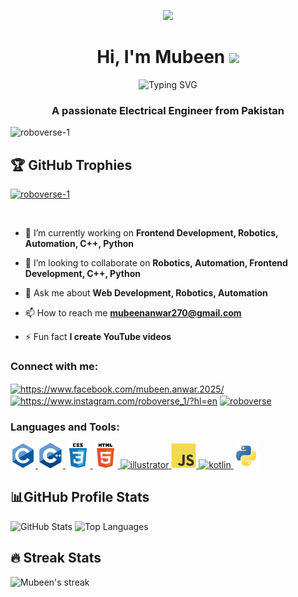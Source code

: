 <p align="center">
  <img src="https://user-images.githubusercontent.com/90236635/232446433-d5540fa2-fe28-4bb8-b929-cdb51fe61336.gif">
</p>
<h1 align="center">
        Hi, I'm Mubeen
 <a><img src="https://media.giphy.com/media/hvRJCLFzcasrR4ia7z/giphy.gif" width="35"></a>
</h1>
<p align="center">
<a>
  <img src="https://readme-typing-svg.herokuapp.com?font=Fira+Code&center=true&duration=4000&pause=900&color=E036F7&width=435&lines=ML+Engineer++;AI+Developer;NLP+Enthusiast;Deep+Learning+Enthusiast+;Clean+Code+Evangelist" alt="Typing SVG" /></a>
</p>
<h3 align="center">A passionate Electrical Engineer from Pakistan</h3>

<p align="left"> <img src="https://komarev.com/ghpvc/?username=roboverse-1&label=Profile%20views&color=0e75b6&style=flat" alt="roboverse-1" /> </p>
 <h2>🏆 GitHub Trophies</h2>
 
<p align="left"> <a href="https://github.com/ryo-ma/github-profile-trophy"><img src="https://github-profile-trophy.vercel.app/?username=roboverse-1&theme=tokyonight&no-frame=true&no-bg=true&margin-w=2" alt="roboverse-1" /></a> </p>

<p align="left"> <a href="https://twitter.com/" target="blank"><img src="https://img.shields.io/twitter/follow/?logo=twitter&style=for-the-badge" alt="" /></a> </p>

- 🔭 I’m currently working on **Frontend Development, Robotics, Automation, C++, Python**

- 👯 I’m looking to collaborate on **Robotics, Automation, Frontend Development, C++, Python**

- 💬 Ask me about **Web Development, Robotics, Automation**

- 📫 How to reach me **mubeenanwar270@gmail.com**

- ⚡ Fun fact **I create YouTube videos**

<h3 align="left">Connect with me:</h3>
<p align="left">
<a href="https://fb.com/https://www.facebook.com/mubeen.anwar.2025/" target="blank"><img align="center" src="https://raw.githubusercontent.com/rahuldkjain/github-profile-readme-generator/master/src/images/icons/Social/facebook.svg" alt="https://www.facebook.com/mubeen.anwar.2025/" height="30" width="40" /></a>
<a href="https://instagram.com/https://www.instagram.com/roboverse_1/?hl=en" target="blank"><img align="center" src="https://raw.githubusercontent.com/rahuldkjain/github-profile-readme-generator/master/src/images/icons/Social/instagram.svg" alt="https://www.instagram.com/roboverse_1/?hl=en" height="30" width="40" /></a>
<a href="https://www.youtube.com/c/roboverse" target="blank"><img align="center" src="https://raw.githubusercontent.com/rahuldkjain/github-profile-readme-generator/master/src/images/icons/Social/youtube.svg" alt="roboverse" height="30" width="40" /></a>
</p>

<h3 align="left">Languages and Tools:</h3>
<p align="left"> <a href="https://www.cprogramming.com/" target="_blank" rel="noreferrer"> <img src="https://raw.githubusercontent.com/devicons/devicon/master/icons/c/c-original.svg" alt="c" width="40" height="40"/> </a> <a href="https://www.w3schools.com/cpp/" target="_blank" rel="noreferrer"> <img src="https://raw.githubusercontent.com/devicons/devicon/master/icons/cplusplus/cplusplus-original.svg" alt="cplusplus" width="40" height="40"/> </a> <a href="https://www.w3schools.com/css/" target="_blank" rel="noreferrer"> <img src="https://raw.githubusercontent.com/devicons/devicon/master/icons/css3/css3-original-wordmark.svg" alt="css3" width="40" height="40"/> </a> <a href="https://www.w3.org/html/" target="_blank" rel="noreferrer"> <img src="https://raw.githubusercontent.com/devicons/devicon/master/icons/html5/html5-original-wordmark.svg" alt="html5" width="40" height="40"/> </a> <a href="https://www.adobe.com/in/products/illustrator.html" target="_blank" rel="noreferrer"> <img src="https://www.vectorlogo.zone/logos/adobe_illustrator/adobe_illustrator-icon.svg" alt="illustrator" width="40" height="40"/> </a> <a href="https://developer.mozilla.org/en-US/docs/Web/JavaScript" target="_blank" rel="noreferrer"> <img src="https://raw.githubusercontent.com/devicons/devicon/master/icons/javascript/javascript-original.svg" alt="javascript" width="40" height="40"/> </a> <a href="https://kotlinlang.org" target="_blank" rel="noreferrer"> <img src="https://www.vectorlogo.zone/logos/kotlinlang/kotlinlang-icon.svg" alt="kotlin" width="40" height="40"/> </a> <a href="https://www.photoshop.com/en" target="_blank" rel="noreferrer">  </a> <a href="https://www.python.org" target="_blank" rel="noreferrer"> <img src="https://raw.githubusercontent.com/devicons/devicon/master/icons/python/python-original.svg" alt="python" width="40" height="40"/> </a> </p>

 <h2>📊GitHub Profile Stats</h2>
    <img src="https://github-readme-stats.vercel.app/api?username=roboverse-1&theme=tokyonight&hide_border=true&include_all_commits=true&count_private=true" alt="GitHub Stats" />
    
 <img src="https://github-readme-stats.vercel.app/api/top-langs/?username=ROBOVERSE-1&theme=tokyonight&hide_border=true&include_all_commits=true&count_private=true&layout=compact" alt="Top Languages" />
  <h2>🔥 Streak Stats</h2>
   <a><img alt="Mubeen's streak" src="https://streak-stats.demolab.com?user=ROBOVERSE-1&theme=tokyonight-duo&border_radius=3.4"/></a> 


